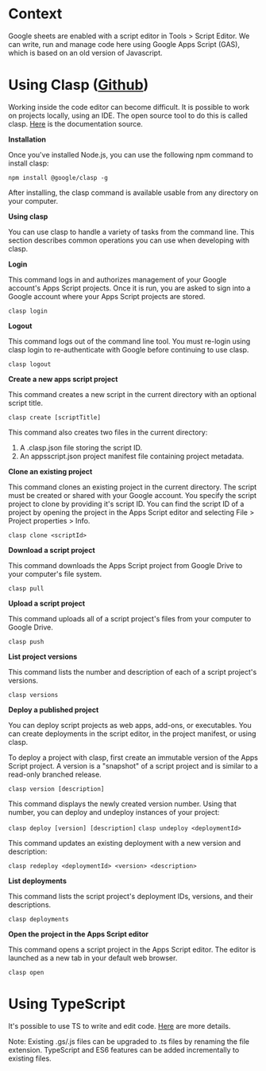 # Context

Google sheets are enabled with a script editor in Tools > Script Editor. We can write, run and manage code here using Google Apps Script (GAS), which is based on an old version of Javascript.

# Using Clasp ([Github](https://github.com/google/clasp))

Working inside the code editor can become difficult. It is possible to work on projects locally, using an IDE. The open source tool to do this is called clasp.
[Here](https://developers.google.com/apps-script/guides/clasp) is the documentation source. 

**Installation**

Once you've installed Node.js, you can use the following npm command to install clasp:

```npm install @google/clasp -g```

After installing, the clasp command is available usable from any directory on your computer.

**Using clasp**

You can use clasp to handle a variety of tasks from the command line. This section describes common operations you can use when developing with clasp.

**Login**

This command logs in and authorizes management of your Google account's Apps Script projects. Once it is run, you are asked to sign into a Google account where your Apps Script projects are stored.

```clasp login```

**Logout**

This command logs out of the command line tool. You must re-login using clasp login to re-authenticate with Google before continuing to use clasp.

```clasp logout```

**Create a new apps script project**

This command creates a new script in the current directory with an optional script title.

```clasp create [scriptTitle]```

This command also creates two files in the current directory:

1. A .clasp.json file storing the script ID.
2. An appsscript.json project manifest file containing project metadata.

**Clone an existing project**

This command clones an existing project in the current directory. The script must be created or shared with your Google account. You specify the script project to clone by providing it's script ID. You can find the script ID of a project by opening the project in the Apps Script editor and selecting File > Project properties > Info.

```clasp clone <scriptId>```

**Download a script project**

This command downloads the Apps Script project from Google Drive to your computer's file system.

```clasp pull```

**Upload a script project**

This command uploads all of a script project's files from your computer to Google Drive.

```clasp push```

**List project versions**

This command lists the number and description of each of a script project's versions.

```clasp versions```

**Deploy a published project**

You can deploy script projects as web apps, add-ons, or executables. You can create deployments in the script editor, in the project manifest, or using clasp.

To deploy a project with clasp, first create an immutable version of the Apps Script project. A version is a "snapshot" of a script project and is similar to a read-only branched release.

```clasp version [description]```

This command displays the newly created version number. Using that number, you can deploy and undeploy instances of your project:

```clasp deploy [version] [description]```
```clasp undeploy <deploymentId>```

This command updates an existing deployment with a new version and description:

```clasp redeploy <deploymentId> <version> <description>```

**List deployments**

This command lists the script project's deployment IDs, versions, and their descriptions.

```clasp deployments```

**Open the project in the Apps Script editor**

This command opens a script project in the Apps Script editor. The editor is launched as a new tab in your default web browser.

```clasp open```

# Using TypeScript

It's possible to use TS to write and edit code. [Here](https://developers.google.com/apps-script/guides/typescript) are more details.

Note: Existing .gs/.js files can be upgraded to .ts files by renaming the file extension. TypeScript and ES6 features can be added incrementally to existing files.
